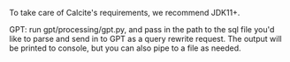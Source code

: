 To take care of Calcite's requirements, we recommend JDK11+.

GPT: run gpt/processing/gpt.py, and pass in the path to the sql file you'd like to parse and send in to GPT as a query rewrite request. The output will be printed to console, but you can also pipe to a file as needed.